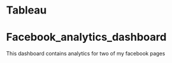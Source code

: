 # Tableau
# Facebook_analytics_dashboard

This dashboard contains analytics for two of my facebook pages
